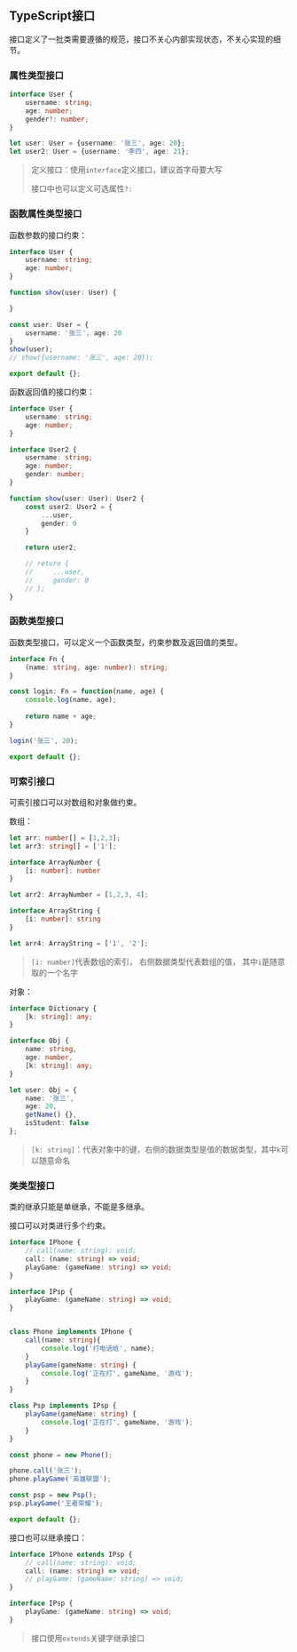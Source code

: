 ## TypeScript接口

接口定义了一批类需要遵循的规范，接口不关心内部实现状态，不关心实现的细节。



### 属性类型接口

```typescript
interface User {
    username: string;
    age: number;
    gender?: number;
}

let user: User = {username: '张三', age: 20};
let user2: User = {username: '李四', age: 21};
```

> 定义接口：使用`interface`定义接口，建议首字母要大写
>
> 接口中也可以定义可选属性`?:`



### 函数属性类型接口

函数参数的接口约束：

```typescript
interface User {
    username: string;
    age: number;
}

function show(user: User) {

}

const user: User = {
    username: '张三', age: 20
}
show(user);
// show({username: '张三', age: 20});

export default {};
```



函数返回值的接口约束：

```typescript
interface User {
    username: string;
    age: number;
}

interface User2 {
    username: string;
    age: number;
    gender: number;
}

function show(user: User): User2 {
    const user2: User2 = {
        ...user,
        gender: 0
    }

    return user2;

    // return {
    //     ...user,
    //     gender: 0
    // };
}
```



### 函数类型接口

函数类型接口，可以定义一个函数类型，约束参数及返回值的类型。

```typescript
interface Fn {
    (name: string, age: number): string;
}

const login: Fn = function(name, age) {
    console.log(name, age);
    
    return name + age;
}

login('张三', 20);

export default {};
```



### 可索引接口

可索引接口可以对数组和对象做约束。

数组：

```typescript
let arr: number[] = [1,2,3];
let arr3: string[] = ['1'];

interface ArrayNumber {
    [i: number]: number
}

let arr2: ArrayNumber = [1,2,3, 4];

interface ArrayString {
    [i: number]: string
}

let arr4: ArrayString = ['1', '2'];
```

> `[i: number]`代表数组的索引， 右侧数据类型代表数组的值， 其中`i`是随意取的一个名字



对象：

```typescript
interface Dictionary {
    [k: string]: any;
}

interface Obj {
    name: string,
    age: number,
    [k: string]: any;
}

let user: Obj = {
    name: '张三',
    age: 20,
    getName() {},
    isStudent: false
};
```

> `[k: string]`：代表对象中的键，右侧的数据类型是值的数据类型，其中`k`可以随意命名



### 类类型接口

类的继承只能是单继承，不能是多继承。

接口可以对类进行多个约束。

```typescript
interface IPhone {
    // call(name: string): void;
    call: (name: string) => void;
    playGame: (gameName: string) => void;
}

interface IPsp {
    playGame: (gameName: string) => void;
}


class Phone implements IPhone {
    call(name: string){
        console.log('打电话给', name);
    }
    playGame(gameName: string) {
        console.log('正在打', gameName, '游戏');
    }
}

class Psp implements IPsp {
    playGame(gameName: string) {
        console.log('正在打', gameName, '游戏');
    }
}

const phone = new Phone();

phone.call('张三');
phone.playGame('英雄联盟');

const psp = new Psp();
psp.playGame('王者荣耀');

export default {};
```



接口也可以继承接口：

```typescript
interface IPhone extends IPsp {
    // call(name: string): void;
    call: (name: string) => void;
    // playGame: (gameName: string) => void;
}

interface IPsp {
    playGame: (gameName: string) => void;
}
```

> 接口使用`extends`关键字继承接口